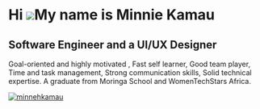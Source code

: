 Hi ![](https://user-images.githubusercontent.com/18350557/176309783-0785949b-9127-417c-8b55-ab5a4333674e.gif)My name is Minnie Kamau
==================================================================================================================================

Software Engineer and a UI/UX Designer
-------------------------------------------
Goal-oriented and highly motivated , Fast self learner, Good team player, Time and task management, Strong communication skills, Solid technical expertise. A graduate from Moringa School and WomenTechStars Africa.

<p align="left"> <a href="https://github-profile-trophy.vercel.app/?username=ryo-ma"><img src="https://github-profile-trophy.vercel.app/?username=minnehkamau" alt="minnehkamau" /></a></p>






<!--
**minnehkamau/minnehkamau** is a ✨ _special_ ✨ repository because its `README.md` (this file) appears on your GitHub profile.

Here are some ideas to get you started:

- 🔭 I’m currently working as a a full stack software engineer, developing web applications using modern technologies such as React, JavaScript, and Ruby on Rails....
- 👯 I’m looking to collaborate on upc ...
- 🤔 I’m looking for help with ...
- 💬 Ask me about ...
- 📫 How to reach me: ...
- 😄 Pronouns: ...
- ⚡ Fun fact: ...
-->

